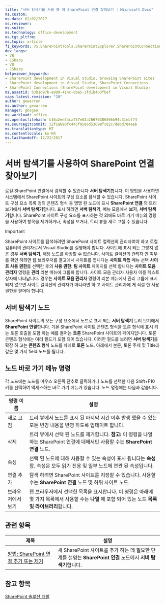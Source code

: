 ```yaml
---
title: "서버 탐색기를 사용 하 여 SharePoint 연결 찾아보기 | Microsoft Docs"
ms.custom: 
ms.date: 02/02/2017
ms.reviewer: 
ms.suite: 
ms.technology: office-development
ms.tgt_pltfrm: 
ms.topic: article
f1_keywords: VS.SharePointTools.SharePointExplorer.SharePointConnection
dev_langs:
- VB
- CSharp
- VB
- CSharp
helpviewer_keywords:
- SharePoint development in Visual Studio, browsing SharePoint sites
- SharePoint development in Visual Studio, SharePoint Connections
- SharePoint Connections [SharePoint development in Visual Studio]
ms.assetid: b3b1d97b-e990-414c-8ba5-3fd1b463fbef
caps.latest.revision: "20"
author: gewarren
ms.author: gewarren
manager: ghogen
ms.workload: office
ms.openlocfilehash: b16a2ee34ca757e62a26676386566b94c31ebf74
ms.sourcegitcommit: 32f1a690fc445f9586d53698fc82c7debd784eeb
ms.translationtype: MT
ms.contentlocale: ko-KR
ms.lasthandoff: 12/22/2017
---
```

# <a name="browsing-sharepoint-connections-using-server-explorer"></a>서버 탐색기를 사용하여 SharePoint 연결 찾아보기
  로컬 SharePoint 연결에서 검색할 수 있습니다 **서버 탐색기**합니다. 이 방법을 사용하면 시스템에서 SharePoint 사이트의 구성 요소를 탐색할 수 있습니다. SharePoint 사이트 구성 요소 목록 정의 콘텐츠 형식 등 명명 된 노드에 표시 **SharePoint 연결** 의 트리 보기에서 **서버 탐색기**합니다. 표시 하려면 **서버 탐색기**, 메뉴 모음에서 **보기**, **서버 탐색기**합니다. SharePoint 사이트 구성 요소를 표시하는 것 외에도 바로 가기 메뉴의 명령을 사용하여 항목을 제거하거나, 속성을 보거나, 트리 뷰를 새로 고칠 수 있습니다.  
  
> [!IMPORTANT]  
>  SharePoint 사이트를 탐색하려면 SharePoint 사이트 컬렉션의 관리자여야 하고 로컬 컴퓨터의 관리자로서 Visual Studio를 실행해야 합니다. 사이트에 표시 되는 그렇지 않은 경우 **서버 탐색기**, 해당 노드를 확장할 수 없습니다. 사이트 컬렉션의 관리자 인 여부를 확인 하려면 웹 브라우저를 열고에서 사이트를 엽니다는 **사이트 작업** 메뉴 선택 **사이트 사용 권한**를 선택한 후의 **사용 권한: 팀 사이트** 페이지를 선택 합니다는 **사이트 모음 관리자** 명령을 **관리** 리본 메뉴에 그룹화 합니다. 사이트 모음 관리자 사용자 이름 텍스트 상자에 나타납니다. 경우는 **사이트 모음 관리자** 명령이 리본 메뉴에서 관리 그룹에 표시 되지 않으면 사이트 컬렉션의 관리자가 아니라면 하 고 사이트 관리자에 게 적절 한 사용 권한을 얻어야 합니다.  
  
## <a name="server-explorer-nodes"></a>서버 탐색기 노드  
 SharePoint 사이트의 모든 구성 요소에서 노드로 표시 되는 **서버 탐색기** 트리 보기에서 **SharePoint 연결**합니다. 기본 SharePoint 사이트 콘텐츠 형식을 토론 형식에 표시 되는 토론 호출을 포함 하는 예를 들어는 **토론** SharePoint 사이트의 페이지입니다. 토론 콘텐츠 형식에는 여러 필드가 포함 되어 있습니다. 이러한 필드를 보려면 **서버 탐색기**를 확장 하 고는 **콘텐츠 형식** 노드를 차례로 **토론** 노드. 아래에서 본문, 토론 주제 및 Title과 같은 몇 가지 field 노드를 됩니다.  
  
## <a name="node-shortcut-menu-commands"></a>노드 바로 가기 메뉴 명령  
 각 노드에는 노드를 마우스 오른쪽 단추로 클릭하거나 노드를 선택한 다음 Shift+F10 키를 선택하여 액세스하는 바로 가기 메뉴가 있습니다. 노드 명령에는 다음과 같습니다.  
  
|명령 이름|설명|  
|------------------|-----------------|  
|새로 고침|트리 뷰에서 노드를 표시 된 마지막 시간 이후 발생 했을 수 있는 모든 변경 내용을 반영 하도록 업데이트 합니다.|  
|삭제|트리 뷰에서 선택 된 노드를 제거합니다. **참고:** 이 명령을 나열 하는 SharePoint 연결에 대해서만 사용할 수는 **SharePoint 연결** 노드.|  
|속성|선택 된 노드에 대해 사용할 수 있는 속성이 표시 됩니다는 **속성** 창. 속성은 모두 읽기 전용 및 일부 노드에 연관 된 속성입니다.|  
|연결 추가|탐색 하려면 SharePoint 사이트를 지정할 수 있습니다. 사용할 수는 **SharePoint 연결** 노드 및 하위 사이트 노드.|  
|브라우저에서 보기|웹 브라우저에서 선택한 목록을 표시합니다. 이 명령은 아래에 몇 가지 목록에서 사용할 수는 **나열** 에 포함 되어 있는 노드 **목록 및 라이브러리**합니다.|  
  
## <a name="related-topics"></a>관련 항목  
  
|제목|설명|  
|-----------|-----------------|  
|[방법: SharePoint 연결 추가 또는 제거](../sharepoint/how-to-add-or-remove-sharepoint-connections.md)|새 SharePoint 사이트를 추가 하는 데 필요한 단계를 설명는 **SharePoint 연결** 노드에서 **서버 탐색기**합니다.|  
  
## <a name="see-also"></a>참고 항목  
 [SharePoint 솔루션 개발](../sharepoint/developing-sharepoint-solutions.md)  
  
  